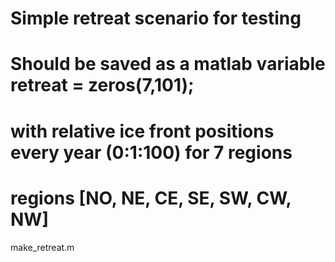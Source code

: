 # Simple retreat scenario for testing

# Should be saved as a matlab variable retreat = zeros(7,101);
# with relative ice front positions every year (0:1:100) for 7 regions
# regions [NO, NE, CE, SE, SW, CW, NW] 

make_retreat.m
